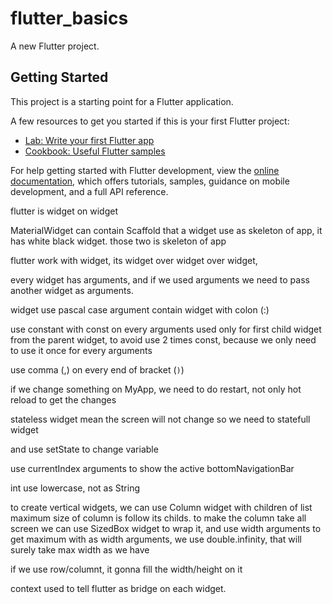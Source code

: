 # flutter_basics

A new Flutter project.

## Getting Started

This project is a starting point for a Flutter application.

A few resources to get you started if this is your first Flutter project:

- [Lab: Write your first Flutter app](https://docs.flutter.dev/get-started/codelab)
- [Cookbook: Useful Flutter samples](https://docs.flutter.dev/cookbook)

For help getting started with Flutter development, view the
[online documentation](https://docs.flutter.dev/), which offers tutorials,
samples, guidance on mobile development, and a full API reference.

flutter is widget on widget

MaterialWidget can contain Scaffold that a widget use as skeleton of app, it has white black widget.
those two is skeleton of app

flutter work with widget, its widget over widget over widget,

every widget has arguments, and if we used arguments we need to pass another widget as arguments.

widget use pascal case
argument contain widget with colon (:)

use constant with const on every arguments
used only for first child widget from the parent widget, to avoid use 2 times const, because we only need to use it once for every arguments

use comma (,) on every end of bracket (`)`)

if we change something on MyApp, we need to do restart, not only hot reload to get the changes

stateless widget mean the screen will not change
so we need to statefull widget

and use setState to change variable

use currentIndex arguments to show the active bottomNavigationBar

int use lowercase, not as String

to create vertical widgets, we can use Column widget with children of list
maximum size of column is follow its childs. to make the column take all screen we can use SizedBox widget to wrap it, and use width arguments
to get maximum with as width arguments, we use double.infinity, that will surely take max width as we have

if we use row/columnt, it gonna fill the width/height on it

context used to tell flutter as bridge on each widget.
